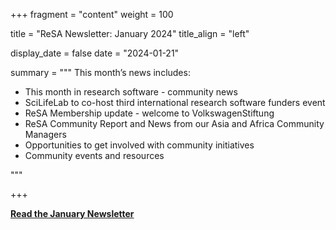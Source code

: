 +++ 
fragment = "content" 
weight = 100

title = "ReSA Newsletter: January 2024" 
title_align = "left"

display_date = false 
date = "2024-01-21"

summary = """ 
This month’s news includes:

* This month in research software - community news
* SciLifeLab to co-host third international research software funders event
* ReSA Membership update - welcome to VolkswagenStiftung
* ReSA Community Report and News from our Asia and Africa Community Managers
* Opportunities to get involved with community initiatives
* Community events and resources



"""

+++

**[Read the January Newsletter]()**
